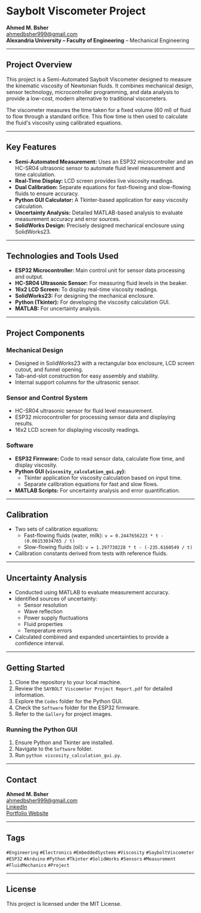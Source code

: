 # Saybolt Viscometer Project

**Ahmed M. Bsher**<br>
ahmedbsher999@gmail.com<br>
**Alexandria University – Faculty of Engineering** – Mechanical Engineering

---

## Project Overview

This project is a Semi-Automated Saybolt Viscometer designed to measure the kinematic viscosity of Newtonian fluids. It combines mechanical design, sensor technology, microcontroller programming, and data analysis to provide a low-cost, modern alternative to traditional viscometers.

The viscometer measures the time taken for a fixed volume (60 ml) of fluid to flow through a standard orifice. This flow time is then used to calculate the fluid's viscosity using calibrated equations.

---

## Key Features

-   **Semi-Automated Measurement:** Uses an ESP32 microcontroller and an HC-SR04 ultrasonic sensor to automate fluid level measurement and time calculation.
-   **Real-Time Display:** LCD screen provides live viscosity readings.
-   **Dual Calibration:** Separate equations for fast-flowing and slow-flowing fluids to ensure accuracy.
-   **Python GUI Calculator:** A Tkinter-based application for easy viscosity calculation.
-   **Uncertainty Analysis:** Detailed MATLAB-based analysis to evaluate measurement accuracy and error sources.
-   **SolidWorks Design:** Precisely designed mechanical enclosure using SolidWorks23.

---

## Technologies and Tools Used

-   **ESP32 Microcontroller:** Main control unit for sensor data processing and output.
-   **HC-SR04 Ultrasonic Sensor:** For measuring fluid levels in the beaker.
-   **16x2 LCD Screen:** To display real-time viscosity readings.
-   **SolidWorks23:** For designing the mechanical enclosure.
-   **Python (Tkinter):** For developing the viscosity calculation GUI.
-   **MATLAB:** For uncertainty analysis.

---

## Project Components

### Mechanical Design

-   Designed in SolidWorks23 with a rectangular box enclosure, LCD screen cutout, and funnel opening.
-   Tab-and-slot construction for easy assembly and stability.
-   Internal support columns for the ultrasonic sensor.

### Sensor and Control System

-   HC-SR04 ultrasonic sensor for fluid level measurement.
-   ESP32 microcontroller for processing sensor data and displaying results.
-   16x2 LCD screen for displaying viscosity readings.

### Software

-   **ESP32 Firmware:** Code to read sensor data, calculate flow time, and display viscosity.
-   **Python GUI (`viscosity_calculation_gui.py`):**
    -   Tkinter application for viscosity calculation based on input time.
    -   Separate calibration equations for fast and slow flows.
-   **MATLAB Scripts:** For uncertainty analysis and error quantification.

---

## Calibration

-   Two sets of calibration equations:
    -   Fast-flowing fluids (water, milk): `v = 0.2447656223 * t - (0.06153034765 / t)`
    -   Slow-flowing fluids (oil): `v = 1.297738228 * t - (-235.6160549 / t)`
-   Calibration constants derived from tests with reference fluids.

---

## Uncertainty Analysis

-   Conducted using MATLAB to evaluate measurement accuracy.
-   Identified sources of uncertainty:
    -   Sensor resolution
    -   Wave reflection
    -   Power supply fluctuations
    -   Fluid properties
    -   Temperature errors
-   Calculated combined and expanded uncertainties to provide a confidence interval.

---

## Getting Started

1.  Clone the repository to your local machine.
2.  Review the `SAYBOLT Viscometer Project Report.pdf` for detailed information.
3.  Explore the `Codes` folder for the Python GUI.
4.  Check the `Software` folder for the ESP32 firmware.
5.  Refer to the `Gallery` for project images.

### Running the Python GUI

1.  Ensure Python and Tkinter are installed.
2.  Navigate to the `Software` folder.
3.  Run `python viscosity_calculation_gui.py`.

---

## Contact

**Ahmed M. Bsher**<br>
ahmedbsher999@gmail.com<br>
[LinkedIn](https://www.linkedin.com/in/ahmed-bsher-921242232/)<br>
[Portfolio Website](https://ahmedbsher.github.io/My-Portfolio/)

---

## Tags

`#Engineering` `#Electronics` `#EmbeddedSystems` `#Viscosity` `#SayboltViscometer` `#ESP32` `#Arduino` `#Python` `#Tkinter` `#SolidWorks` `#Sensors` `#Measurement` `#FluidMechanics` `#Project`

---

## License

This project is licensed under the MIT License.
